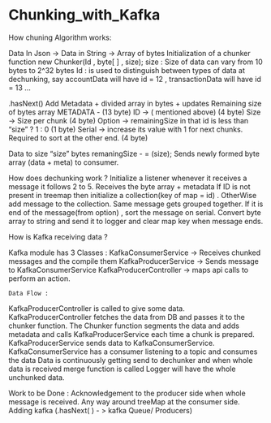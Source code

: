 # Chunking_with_Kafka

How chuning Algorithm works: 

Data In Json  -> Data in String -> Array of bytes
Initialization of a chunker function
new Chunker(Id , byte[ ] , size);
size : Size of data can vary from 10 bytes to 2^32 bytes
Id : is used to distinguish between types of data at dechunking, say  accountData will have id = 12 , transactionData will have id = 13 …

 .hasNext()
Add Metadata + divided array in bytes + updates Remaining size of bytes array
METADATA - (13 byte)
ID -> ( mentioned above) (4 byte)
Size -> Size per chunk (4 byte)
Option -> remainingSize in that id is less than “size” ? 1 : 0 (1 byte)
Serial -> increase its value with 1 for next chunks. Required to sort at the other end. (4 byte)	

Data to size “size” bytes
remaningSize - = (size);
Sends newly formed byte array (data + meta) to consumer.

How does dechunking work ?
Initialize a listener whenever it receives a message it follows 2 to 5.
Receives the byte array + metadata
If ID is not present in treemap then initialize a collection(key of map = id) . OtherWise add message to the collection. Same message gets grouped together.
If it is end of the message(from option) , sort the message on serial.
Convert byte array to string and send it to logger and clear map key when message ends.

How is Kafka receiving data ?

Kafka module has 3 Classes :
KafkaConsumerService -> Receives chunked messages and the compile them
KafkaProducerService -> Sends message to KafkaConsumerService
KafkaProducerController -> maps api calls to perform an action.
    	
	Data Flow :
KafkaProducerController is called to give some data.
KafkaProducerController fetches the data from DB and passes it to the chunker function. 
The Chunker function segments the data and adds metadata and calls KafkaProducerService each time a chunk is prepared.
KafkaProducerService sends data to KafkaConsumerService.
KafkaConsumerService has a consumer listening to a topic and consumes the data
Data is continuously getting send to dechunker and when whole data is received merge function is called
Logger will have the whole unchunked data.




Work to be Done :
Acknowledgement to the producer side when whole message is received.
Any way around treeMap at the consumer side.
Adding kafka (.hasNext( ) - > kafka Queue/ Producers)

